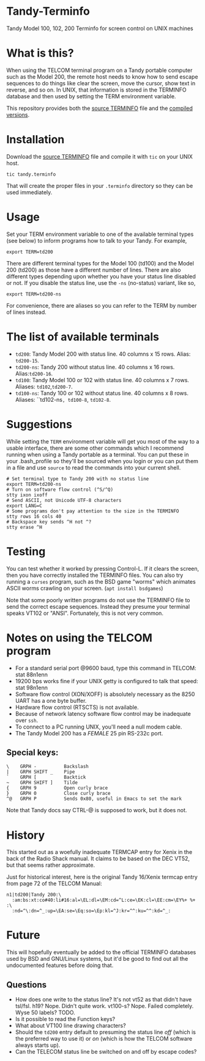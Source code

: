 # Tandy-Terminfo
Tandy Model 100, 102, 200 Terminfo for screen control on UNIX machines

# What is this?
When using the TELCOM terminal program on a Tandy portable computer such as the Model 200, the remote host needs to know how to send escape sequences to do things like clear the screen, move the cursor, show text in reverse, and so on. In UNIX, that information is stored in the TERMINFO database and then used by setting the TERM environment variable. 

This repository provides both the [source TERMINFO](tandy.terminfo) file and the [compiled versions](terminfo/t/). 

# Installation
Download the [source TERMINFO](tandy.terminfo) file and compile it with `tic` on your UNIX host.

    tic tandy.terminfo
    
That will create the proper files in your `.terminfo` directory so they can be used immediately.

# Usage
Set your TERM environment variable to one of the available terminal types (see below) to inform programs how to talk to your Tandy. For example,

    export TERM=td200
    
There are different terminal types for the Model 100 (td100) and the Model 200 (td200) as those have a different number of lines. There are also different types depending upon whether you have your status line disabled or not. If you disable the status line, use the `-ns` (no-status) variant, like so,

    export TERM=td200-ns
    
For convenience, there are aliases so you can refer to the TERM by number of lines instead.

# The list of available terminals

* `td200`: Tandy Model 200 with status line. 40 columns x 15 rows.
  Alias: `td200-15`.
* `td200-ns`: Tandy 200 without status line. 40 columns x 16 rows.
  Alias:`td200-16`.
* `td100`: Tandy Model 100 or 102 with status line. 40 columns x 7 rows.
  Aliases: `td102`,`td200-7`.
* `td100-ns`: Tandy 100 or 102 without status line. 40 columns x 8 rows.
  Aliases: ``td102-ns`, td100-8`, `td102-8`.

# Suggestions

While setting the `TERM` environment variable will get you most of the way to a usable interface, there are some other commands which I recommend running when using a Tandy portable as a terminal. You can put these in your .bash_profile so they'll be sourced when you login or you can put them in a file and use `source` to read the commands into your current shell. 

    # Set terminal type to Tandy 200 with no status line
    export TERM=td200-ns
    # Turn on software flow control (^S/^Q)
    stty ixon ixoff
    # Send ASCII, not Unicode UTF-8 characters
    export LANG=C
    # Some programs don't pay attention to the size in the TERMINFO
    stty rows 16 cols 40
    # Backspace key sends ^H not ^?
    stty erase ^H

# Testing

You can test whether it worked by pressing Control-L. If it clears the screen, then you have correctly installed the TERMINFO files. You can also try running a `curses` program, such as the BSD game "worms" which animates ASCII worms crawling on your screen. (`apt install bsdgames`)

Note that some poorly written programs do not use the TERMINFO file to send the correct escape sequences. Instead they presume your terminal speaks VT102 or "ANSI". Fortunately, this is not very common.  

# Notes on using the TELCOM program

* For a standard serial port @9600 baud, type this command in TELCOM:
    stat 88n1enn
* 19200 bps works fine if your UNIX getty is configured to talk that speed:
    stat 98n1enn
* Software flow control (XON/XOFF) is absolutely necessary as the 8250 UART has a one byte buffer. 
* Hardware flow control (RTSCTS) is not available.
* Because of network latency software flow control may be inadequate over `ssh`.
* To connect to a PC running UNIX, you'll need a null modem cable.
* The Tandy Model 200 has a *FEMALE* 25 pin RS-232c port. 

## Special keys:

    \    GRPH -          Backslash
    |    GRPH SHIFT _    Pipe
    `    GRPH [          Backtick
    ~    GRPH SHIFT ]    Tilde
    {    GRPH 9          Open curly brace
    }    GRPH 0          Close curly brace
    ^@   GRPH P		     Sends 0x80, useful in Emacs to set the mark 

Note that Tandy docs say CTRL-@ is supposed to work, but it does not.

# History

This started out as a woefully inadequate TERMCAP entry for Xenix in the back of the Radio Shack manual. It claims to be based on the DEC VT52, but that seems rather approximate.

Just for historical interest, here is the original Tandy 16/Xenix termcap entry from page 72 of the TELCOM Manual:

    n1|td200|Tandy 200:\
      :am:bs:xt:co#40:li#16:al=\EL:dl=\EM:cd=^L:ce=\EK:cl=\EE:cm=\EY%+ %+ :\
      :nd=^\:dn=^_:up=\EA:se=\Eq:so=\Ep:kl=^J:kr=^^:ku=^^:kd=^_:

# Future

This will hopefully eventually be added to the official TERMINFO databases used by BSD and GNU/Linux systems, but it'd be good to find out all the undocumented features before doing that. 

## Questions

* How does one write to the status line? 
  It's not vt52 as that didn't have tsl/fsl.
  h19? Nope. Didn't quite work.
  vt100-s? Nope. Failed completely.
  Wyse 50 labels? TODO.
* Is it possible to read the Function keys? 
* What about VT100 line drawing characters?
* Should the `td200` entry default to presuming the status line _off_ (which is the preferred way to use it) or _on_ (which is how the TELCOM software always starts up). 
* Can the TELECOM status line be switched on and off by escape codes? 
